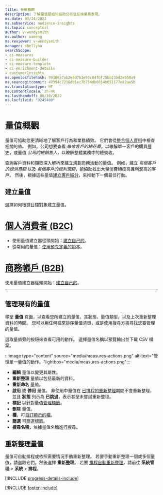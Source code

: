 ```yaml
---
title: 量值概觀
description: 了解量值是如何協助分析並反映業務表現。
ms.date: 03/24/2022
ms.subservice: audience-insights
ms.topic: conceptual
author: v-wendysmith
ms.author: wameng
ms.reviewer: v-wendysmith
manager: shellyha
searchScope:
- ci-measures
- ci-measure-builder
- ci-measure-template
- ci-enrichment-details
- customerInsights
ms.openlocfilehash: 99368a7ab2e8d7b3e53c04fbf25bb23bd2e550a9
ms.sourcegitcommit: 49394c7216db1ec7b754db6014b651177e82ae5b
ms.translationtype: HT
ms.contentlocale: zh-HK
ms.lasthandoff: 08/10/2022
ms.locfileid: "9245400"
---
```

# <a name="measures-overview"></a>量值概觀

量值可協助您更清晰地了解客戶行為和業務績效。 它們會從[整合個人資料](data-unification.md)中檢查相關的值。 例如，公司想要查看 *每位客戶的總花費*，以瞭解單一客戶的購買歷史，或量值 *公司的總銷售人*，以瞭解整體業務中的總營收。

查詢客戶資料和擷取深入解析來建立規劃商務活動的量值。 例如，建立 *每個客戶的總消費額* 以及 *每個客戶的總利潤額*，能協助找出大量消費額度高且利潤高的客戶。 然後，根據這些量值[建立客戶細分](segments.md)，來推動下一個最佳行動。

## <a name="create-a-measure"></a>建立量值

選擇如何根據目標對象建立量值。

# <a name="individual-consumers-b-to-c"></a>[個人消費者 (B2C)](#tab/b2c)

- 使用量值建立器從頭開始：[建立自己的](measure-builder.md)。
- 從常用的量值：[使用預先定義的範本](measure-templates.md)。

# <a name="business-accounts-b-to-b"></a>[商務帳戶 (B2B)](#tab/b2b)

使用量值建立器從頭開始：[建立自己的](measure-builder.md)。

---

## <a name="manage-existing-measures"></a>管理現有的量值

移至 **量值** 頁面，以查看您所建立的量值、其狀態、量值類型，以及上次重新整理資料的時間。 您可以用任何欄來排序量值清單，或是使用搜尋方塊尋找您要管理的量值。

選取量值旁的按鈕來查看可用的動作。 選擇量值名稱以預覽輸出並下載 CSV 檔案。

:::image type="content" source="media/measures-actions.png" alt-text="管理單一量值的動作。"lightbox="media/measures-actions.png":::

- **編輯** 量值以變更其屬性。
- **重新整理** 量值以包括最新的資料。
- **重新命名** 量值。
- **啟用** 或 **停用** 量值。 非使用中量值在 [已排程的重新整理](schedule-refresh.md)期間不會重新整理，並且 **狀態** 列示為 **已跳過**，表示甚至未嘗試重新整理。
- **標記** 以針對量值[管理標籤](work-with-tags-columns.md#manage-tags)。
- **刪除** 量值。
- **欄**，可[自訂顯示的欄](work-with-tags-columns.md#customize-columns)。
- **篩選** 可[篩選標籤](work-with-tags-columns.md#filter-on-tags)。
- **搜尋名稱**，依據量值名稱進行搜尋。

## <a name="refresh-measures"></a>重新整理量值

量值可自動排程或依照需要情況手動重新整理。 若要手動重新整理一個或多個量值，請選取它們，然後選擇 **重新整理**。 若要 [排程自動重新整理](schedule-refresh.md)，請前往 **系統管理** > **系統** > **排程**。

[!INCLUDE [progress-details-include](includes/progress-details-pane.md)]

[!INCLUDE [footer-include](includes/footer-banner.md)]

